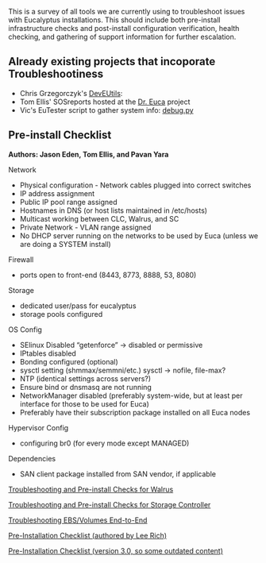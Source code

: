This is a survey of all tools we are currently using to troubleshoot issues with Eucalyptus installations.  This should include both pre-install infrastructure checks and post-install configuration verification, health checking, and gathering of support information for further escalation.

## Already existing projects that incoporate Troubleshootiness
- Chris Grzegorczyk's [DevEUtils](https://github.com/eucalyptus/deveutils): 
- Tom Ellis' SOSreports hosted at the [Dr. Euca](https://github.com/eucalyptus/doctor-euca) project
- Vic's EuTester script to gather system info: [debug.py](https://github.com/eucalyptus/eutester/blob/testing/testcases/cloud_admin/get_debug.py)

## Pre-install Checklist
**Authors: Jason Eden, Tom Ellis, and Pavan Yara**

Network
- Physical configuration - Network cables plugged into correct switches
- IP address assignment
- Public IP pool range assigned
- Hostnames in DNS (or host lists maintained in /etc/hosts)
- Multicast working between CLC, Walrus, and SC
- Private Network - VLAN range assigned
- No DHCP server running on the networks to be used by Euca (unless we are doing a SYSTEM install)

Firewall
- ports open to front-end (8443, 8773, 8888, 53, 8080)

Storage
- dedicated user/pass for eucalyptus
- storage pools configured

OS Config
- SElinux Disabled
    “getenforce” -> disabled or permissive
- IPtables disabled
- Bonding configured (optional)
- sysctl setting (shmmax/semmni/etc.)
      sysctl -> nofile, file-max?
- NTP (identical settings across servers?)
- Ensure bind or dnsmasq are not running
- NetworkManager disabled (preferably system-wide, but at least per interface for those to be used for Euca)
- Preferably have their subscription package installed on all Euca nodes


Hypervisor Config
- configuring br0 (for every mode except MANAGED)

Dependencies
- SAN client package installed from SAN vendor, if applicable

[Troubleshooting and Pre-install Checks for Walrus](Walrus-Troubleshooting)

[Troubleshooting and Pre-install Checks for Storage Controller](SC-Troubleshooting)

[Troubleshooting EBS/Volumes End-to-End](EBS-Troubleshooting)

[Pre-Installation Checklist (authored by Lee Rich)](https://docs.google.com/document/d/1FBZuLf_pr2TbEHHWlEeObQXKO-oZ7bq1IF_I2mRVpwU/edit?usp=sharing)

[Pre-Installation Checklist (version 3.0, so some outdated content)](https://docs.google.com/document/d/1f30bHOE3MY6MCZ2dMR4ZYBNS0Aq3qSemYaWoHZg2GUY/edit?usp=sharing)